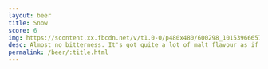 ```yaml
---
layout: beer
title: Snow
score: 6
img: https://scontent.xx.fbcdn.net/v/t1.0-0/p480x480/600298_10153966657628745_4870073187001041055_n.jpg?oh=b6515891fa4e68305cb6008e0fe67ef9&oe=591B38D8
desc: Almost no bitterness. It's got quite a lot of malt flavour as if it wasn't left long enough to ferment. Perfect with a spicy dish
permalink: /beer/:title.html
---
```

